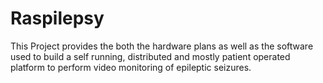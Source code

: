 # Raspilepsy

This Project provides the both the hardware plans as well as the software used
to build a self running, distributed and mostly patient operated platform to
perform video monitoring of epileptic seizures.
